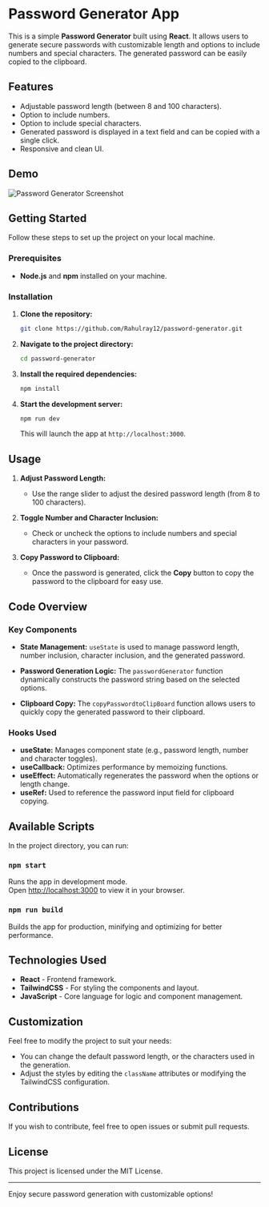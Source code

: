 # Password Generator App

This is a simple **Password Generator** built using **React**. It allows users to generate secure passwords with customizable length and options to include numbers and special characters. The generated password can be easily copied to the clipboard.

## Features
- Adjustable password length (between 8 and 100 characters).
- Option to include numbers.
- Option to include special characters.
- Generated password is displayed in a text field and can be copied with a single click.
- Responsive and clean UI.

## Demo
![Password Generator Screenshot](screenshot.png)

## Getting Started

Follow these steps to set up the project on your local machine.

### Prerequisites

- **Node.js** and **npm** installed on your machine.

### Installation

1. **Clone the repository:**

   ```bash
   git clone https://github.com/Rahulray12/password-generator.git
   ```

2. **Navigate to the project directory:**

   ```bash
   cd password-generator
   ```

3. **Install the required dependencies:**

   ```bash
   npm install
   ```

4. **Start the development server:**

   ```bash
   npm run dev
   ```

   This will launch the app at `http://localhost:3000`.

## Usage

1. **Adjust Password Length:**
   - Use the range slider to adjust the desired password length (from 8 to 100 characters).

2. **Toggle Number and Character Inclusion:**
   - Check or uncheck the options to include numbers and special characters in your password.

3. **Copy Password to Clipboard:**
   - Once the password is generated, click the **Copy** button to copy the password to the clipboard for easy use.

## Code Overview

### Key Components

- **State Management:** `useState` is used to manage password length, number inclusion, character inclusion, and the generated password.
  
- **Password Generation Logic:** The `passwordGenerator` function dynamically constructs the password string based on the selected options.

- **Clipboard Copy:** The `copyPasswordtoClipBoard` function allows users to quickly copy the generated password to their clipboard.

### Hooks Used

- **useState:** Manages component state (e.g., password length, number and character toggles).
- **useCallback:** Optimizes performance by memoizing functions.
- **useEffect:** Automatically regenerates the password when the options or length change.
- **useRef:** Used to reference the password input field for clipboard copying.

## Available Scripts

In the project directory, you can run:

### `npm start`

Runs the app in development mode.<br>
Open [http://localhost:3000](http://localhost:3000) to view it in your browser.

### `npm run build`

Builds the app for production, minifying and optimizing for better performance.

## Technologies Used

- **React** - Frontend framework.
- **TailwindCSS** - For styling the components and layout.
- **JavaScript** - Core language for logic and component management.

## Customization

Feel free to modify the project to suit your needs:
- You can change the default password length, or the characters used in the generation.
- Adjust the styles by editing the `className` attributes or modifying the TailwindCSS configuration.

## Contributions

If you wish to contribute, feel free to open issues or submit pull requests.

## License

This project is licensed under the MIT License.

---

Enjoy secure password generation with customizable options!
